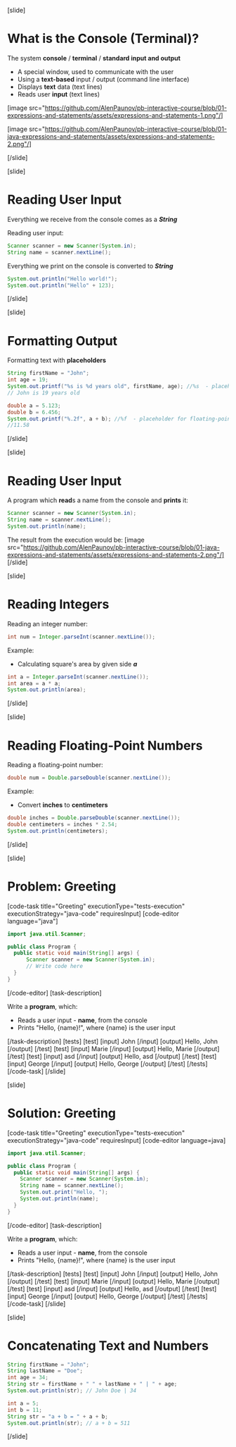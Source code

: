 [slide]
# What is the Console (Terminal)?
The system **console** / **terminal** / **standard input and output**
* A special window, used to communicate with the user
* Using a **text-based** input / output (command line interface)
* Displays **text** data (text lines)
* Reads user **input** (text lines)

[image src="https://github.com/AlenPaunov/pb-interactive-course/blob/01-expressions-and-statements/assets/expressions-and-statements-1.png"/]

[image src="https://github.com/AlenPaunov/pb-interactive-course/blob/01-java-expressions-and-statements/assets/expressions-and-statements-2.png"/]

[/slide]

[slide]
# Reading User Input
Everything we receive from the console comes as a ***String***

Reading user input:
```java
Scanner scanner = new Scanner(System.in);
String name = scanner.nextLine();
```
Everything we print on the console is converted to ***String***
```java
System.out.println("Hello world!");
System.out.println("Hello" + 123);
```
[/slide]

[slide]
# Formatting Output
Formatting text with **placeholders**
```java
String firstName = "John";
int age = 19;
System.out.printf("%s is %d years old", firstName, age); //%s  - placeholder for text, %d  - placeholder for integer
// John is 19 years old
```

```java
double a = 5.123;
double b = 6.456;
System.out.printf("%.2f", a + b); //%f  - placeholder for floating-point number, %.2f - 2 digits after the decimal point
//11.58
```
[/slide]

[slide]
# Reading User Input
A program which **read**s a name from the console and **prints** it:
```java
Scanner scanner = new Scanner(System.in);
String name = scanner.nextLine();
System.out.println(name);
```
The result from the execution would be:
[image src="https://github.com/AlenPaunov/pb-interactive-course/blob/01-java-expressions-and-statements/assets/expressions-and-statements-2.png"/]
[/slide]

[slide]
# Reading Integers
Reading an integer number:
```java
int num = Integer.parseInt(scanner.nextLine());
```
Example: 

* Calculating square's area by given side ***a***
```java
int a = Integer.parseInt(scanner.nextLine());
int area = a * a;
System.out.println(area);
```
[/slide]

[slide]
# Reading Floating-Point Numbers
Reading a floating-point number:
```java
double num = Double.parseDouble(scanner.nextLine());
```
Example: 

* Convert **inches** to **centimeters**
```java
double inches = Double.parseDouble(scanner.nextLine());
double centimeters = inches * 2.54;
System.out.println(centimeters);
```
[/slide]

[slide]
# Problem: Greeting
[code-task title="Greeting" executionType="tests-execution" executionStrategy="java-code" requiresInput]
[code-editor language="java"]
```java
import java.util.Scanner;

public class Program {
  public static void main(String[] args) {
      Scanner scanner = new Scanner(System.in);
      // Write code here
  }
}
```
[/code-editor]
[task-description]

Write a **program**, which:
* Reads a user input - **name**, from the console
* Prints "Hello, \{name\}!", where \{name\} is the user input

[/task-description]
[tests]
[test]
[input]
John
[/input]
[output]
Hello, John
[/output]
[/test]
[test]
[input]
Marie
[/input]
[output]
Hello, Marie
[/output]
[/test]
[test]
[input]
asd
[/input]
[output]
Hello, asd
[/output]
[/test]
[test]
[input]
George
[/input]
[output]
Hello, George
[/output]
[/test]
[/tests]
[/code-task]
[/slide]

[slide]
# Solution: Greeting
[code-task title="Greeting" executionType="tests-execution" executionStrategy="java-code" requiresInput]
[code-editor language=java]
```java
import java.util.Scanner;

public class Program {
  public static void main(String[] args) {
    Scanner scanner = new Scanner(System.in);
    String name = scanner.nextLine();
    System.out.print("Hello, ");
    System.out.println(name);
  }
}
```
[/code-editor]
[task-description]

Write a **program**, which:
* Reads a user input - **name**, from the console
* Prints "Hello, \{name\}!", where \{name\} is the user input

[/task-description]
[tests]
[test]
[input]
John
[/input]
[output]
Hello, John
[/output]
[/test]
[test]
[input]
Marie
[/input]
[output]
Hello, Marie
[/output]
[/test]
[test]
[input]
asd
[/input]
[output]
Hello, asd
[/output]
[/test]
[test]
[input]
George
[/input]
[output]
Hello, George
[/output]
[/test]
[/tests]
[/code-task]
[/slide]

[slide]
# Concatenating Text and Numbers
```java
String firstName = "John";
String lastName = "Doe";
int age = 34;
String str = firstName + " " + lastName + " | " + age;
System.out.println(str); // John Doe | 34

```

```java
int a = 5;
int b = 11;
String str = "a + b = " + a + b;
System.out.println(str); // a + b = 511
```
[/slide]